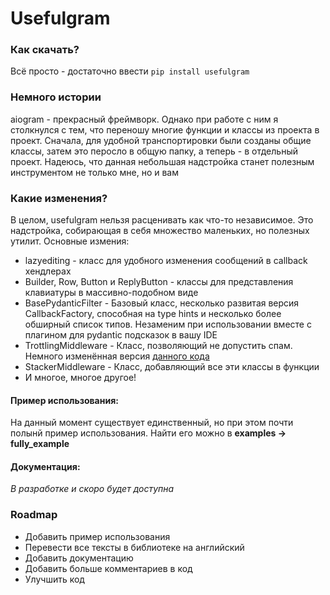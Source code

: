 # Usefulgram

### Как скачать? 
Всё просто - достаточно ввести `pip install usefulgram`

### Немного истории 
aiogram - прекрасный фреймворк. Однако при работе с ним я столкнулся с тем, 
что переношу многие функции и классы из проекта в проект. Сначала, 
для удобной транспортировки были созданы общие классы, затем это перосло
в общую папку, а теперь - в отдельный проект. Надеюсь, что данная
небольшая надстройка станет полезным инструментом не только мне, но  и вам

### Какие изменения?
В целом, usefulgram нельзя расценивать как что-то независимое. Это
надстройка, собирающая в себя множество маленьких, но полезных утилит.
Основные измения:
- lazyediting - класс для удобного изменения сообщений в callback хендлерах
- Builder, Row, Button и ReplyButton - классы для представления клавиатуры 
в массивно-подобном виде
- BasePydanticFilter - Базовый класс, несколько развитая версия
CallbackFactory, способная на type hints и несколько более обширный список
типов. Незаменим при использовании вместе с плагином для pydantic подсказок
в вашу IDE
- TrottlingMiddleware - Класс, позволяющий не допустить спам. Немного 
изменённая версия [данного кода](https://github.com/wakaree/simple_echo_bot/blob/main/middlewares/throttling.py)
- StackerMiddleware - Класс, добавляющий все эти классы в функции
- И многое, многое другое!

#### Пример использования:
На данный момент существует единственный, но при этом почти полынй пример 
использования. Найти его можно в **examples -> fully_example**

#### Документация: 
_В разработке и скоро будет доступна_

### Roadmap
- Добавить пример использования
- Перевести все тексты в библиотеке на английский
- Добавить документацию
- Добавить больше комментариев в код
- Улучшить код